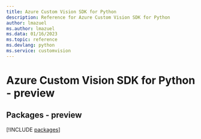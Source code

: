 ```yaml
---
title: Azure Custom Vision SDK for Python
description: Reference for Azure Custom Vision SDK for Python
author: lmazuel
ms.author: lmazuel
ms.data: 01/16/2023
ms.topic: reference
ms.devlang: python
ms.service: customvision
---
```

# Azure Custom Vision SDK for Python - preview
## Packages - preview
[!INCLUDE [packages](custom-vision-index.md)]